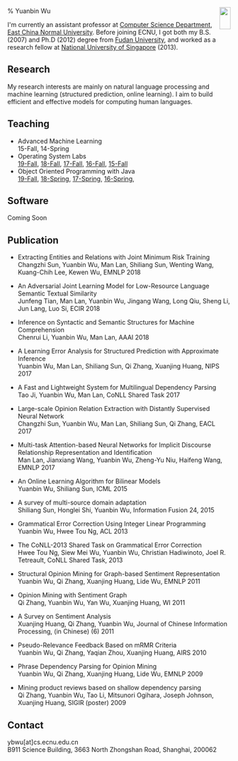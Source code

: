 % Yuanbin Wu <img style="float: right;" height="50" width="25" src="images/me.jpg"/>

I'm currently an assistant professor at [Computer Science Department](http://www.cs.ecnu.edu.cn), [East China Normal University](http://www.ecnu.edu.cn). Before joining ECNU, I got both my B.S. (2007) and Ph.D (2012) degree from [Fudan University](http://www.fudan.edu.cn), and worked as a research fellow at [National University of Singapore](http://www.nus.edu.sg) (2013).

## Research
My research interests are mainly on natural language processing and machine learning (structured prediction, online learning). I aim to build efficient and effective models for computing human languages. 

## Teaching

* Advanced Machine Learning   
    15-Fall, 14-Spring
* Operating System Labs   
    [19-Fall](http://ybwu.org/ecnu-oslabs/index.html), 
    [18-Fall](http://ybwu.org/ecnu-oslabs/18-Fall/index.html), 
    [17-Fall](http://ybwu.org/ecnu-oslabs/17-Fall/index.html), 
    [16-Fall](http://ybwu.org/ecnu-oslabs/16-Fall/index.html), 
[15-Fall](http://ybwu.org/ecnu-oslabs/15-Fall/index.html)
* Object Oriented Programming with Java  
    [19-Fall](http://ybwu.org/ecnu-java/index.html),
    [18-Spring](http://ybwu.org/ecnu-java/18-Spring/index.html),
    [17-Spring](http://ybwu.org/ecnu-java/17-Spring/index.html),
    [16-Spring](http://ybwu.org/ecnu-java/16-Spring/index.html),

## Software

Coming Soon

## Publication

* Extracting Entities and Relations with Joint Minimum Risk Training    
    Changzhi Sun, Yuanbin Wu, Man Lan, Shiliang Sun, Wenting Wang, Kuang-Chih Lee, Kewen Wu, EMNLP 2018 

* An Adversarial Joint Learning Model for Low-Resource Language Semantic Textual Similarity   
    Junfeng Tian, Man Lan, Yuanbin Wu, Jingang Wang, Long Qiu, Sheng Li, Jun Lang, Luo Si, ECIR 2018

* Inference on Syntactic and Semantic Structures for Machine Comprehension  
    Chenrui Li, Yuanbin Wu, Man Lan, AAAI 2018

* A Learning Error Analysis for Structured Prediction with Approximate Inference   
    Yuanbin Wu, Man Lan, Shiliang Sun, Qi Zhang, Xuanjing Huang, NIPS 2017

* A Fast and Lightweight System for Multilingual Dependency Parsing   
    Tao Ji, Yuanbin Wu, Man Lan, CoNLL Shared Task 2017

* Large-scale Opinion Relation Extraction with Distantly Supervised Neural Network   
    Changzhi Sun, Yuanbin Wu, Man Lan, Shiliang Sun, Qi Zhang, EACL 2017

* Multi-task Attention-based Neural Networks for Implicit Discourse Relationship Representation and Identification   
    Man Lan, Jianxiang Wang, Yuanbin Wu, Zheng-Yu Niu, Haifeng Wang, EMNLP 2017 

* An Online Learning Algorithm for Bilinear Models   
    Yuanbin Wu, Shiliang Sun, ICML 2015 

* A survey of multi-source domain adaptation   
    Shiliang Sun, Honglei Shi, Yuanbin Wu, Information Fusion 24, 2015

* Grammatical Error Correction Using Integer Linear Programming  
    Yuanbin Wu, Hwee Tou Ng, ACL 2013

* The CoNLL-2013 Shared Task on Grammatical Error Correction   
    Hwee Tou Ng, Siew Mei Wu, Yuanbin Wu, Christian Hadiwinoto, Joel R. Tetreault, CoNLL Shared Task, 2013

* Structural Opinion Mining for Graph-based Sentiment Representation   
    Yuanbin Wu, Qi Zhang, Xuanjing Huang, Lide Wu, EMNLP 2011

* Opinion Mining with Sentiment Graph    
    Qi Zhang, Yuanbin Wu, Yan Wu, Xuanjing Huang, WI 2011

* A Survey on Sentiment Analysis   
    Xuanjing Huang, Qi Zhang, Yuanbin Wu,  Journal of Chinese Information Processing, (in Chinese) (6) 2011 

* Pseudo-Relevance Feedback Based on mRMR Criteria    
    Yuanbin Wu, Qi Zhang, Yaqian Zhou, Xuanjing Huang, AIRS 2010

* Phrase Dependency Parsing for Opinion Mining  
    Yuanbin Wu, Qi Zhang, Xuanjing Huang, Lide Wu, EMNLP 2009

* Mining product reviews based on shallow dependency parsing   
    Qi Zhang, Yuanbin Wu, Tao Li, Mitsunori Ogihara, Joseph Johnson, Xuanjing Huang, SIGIR (poster) 2009


## Contact
ybwu[at]cs.ecnu.edu.cn  
B911 Science Building, 3663 North Zhongshan Road, Shanghai, 200062



